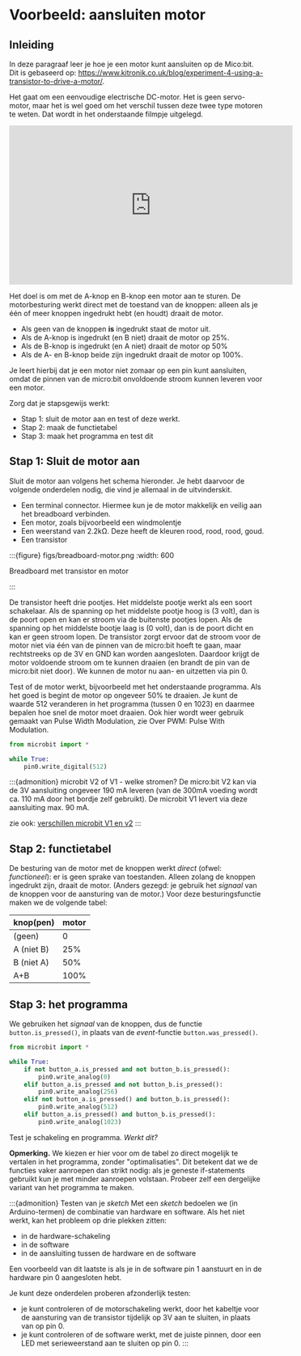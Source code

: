 # Voorbeeld: aansluiten motor

## Inleiding

In deze paragraaf leer je hoe je een motor kunt aansluiten op de Mico:bit. Dit is gebaseerd op: https://www.kitronik.co.uk/blog/experiment-4-using-a-transistor-to-drive-a-motor/.

Het gaat om een eenvoudige electrische DC-motor. Het is geen servo-motor, maar het is wel goed om het verschil tussen deze twee type motoren te weten. Dat wordt in het onderstaande filmpje uitgelegd.

<iframe width="560" height="315" src="https://www.youtube.com/embed/okxooamdAP4" title="YouTube video player" frameborder="0" allow="accelerometer; autoplay; clipboard-write; encrypted-media; gyroscope; picture-in-picture; web-share" allowfullscreen></iframe>

Het doel is om met de A-knop en B-knop een motor aan te sturen. De motorbesturing werkt direct met de toestand van de knoppen: alleen als je één of meer knoppen ingedrukt hebt (en houdt) draait de motor.

* Als geen van de knoppen **is** ingedrukt staat de motor uit.
* Als de A-knop is ingedrukt (en B niet) draait de motor op 25%.
* Als de B-knop is ingedrukt (en A niet) draait de motor op 50%
* Als de A- en B-knop beide zijn ingedrukt draait de motor op 100%.

Je leert hierbij dat je een motor niet zomaar op een pin kunt aansluiten, omdat de pinnen van de micro:bit onvoldoende stroom kunnen leveren voor een motor.

Zorg dat je stapsgewijs werkt:

* Stap 1: sluit de motor aan en test of deze werkt.
* Stap 2: maak de functietabel
* Stap 3: maak het programma en test dit

## Stap 1: Sluit de motor aan

Sluit de motor aan volgens het schema hieronder. Je hebt daarvoor de volgende onderdelen nodig, die vind je allemaal in de uitvinderskit.

* Een terminal connector. Hiermee kun je de motor makkelijk en veilig aan het breadboard verbinden.
* Een motor, zoals bijvoorbeeld een windmolentje
* Een weerstand van 2.2kΩ. Deze heeft de kleuren rood, rood, rood, goud.
* Een transistor

:::{figure} figs/breadboard-motor.png
:width: 600

Breadboard met transistor en motor

:::

De transistor heeft drie pootjes. Het middelste pootje werkt als een soort schakelaar. Als de spanning op het middelste pootje hoog is (3 volt), dan is de poort open en kan er stroom via de buitenste pootjes lopen. Als de spanning op het middelste bootje laag is (0 volt), dan is de poort dicht en kan er geen stroom lopen. De transistor zorgt ervoor dat de stroom voor de motor niet via één van de pinnen van de micro:bit hoeft te gaan, maar rechtstreeks op de 3V en GND kan worden aangesloten. Daardoor krijgt de motor voldoende stroom om te kunnen draaien (en brandt de pin van de micro:bit niet door). We kunnen de motor nu aan- en uitzetten via pin 0.

Test of de motor werkt, bijvoorbeeld met het onderstaande programma. Als het goed is begint de motor op ongeveer 50% te draaien. Je kunt de waarde 512 veranderen in het programma (tussen 0 en 1023) en daarmee bepalen hoe snel de motor moet draaien. Ook hier wordt weer gebruik gemaakt van Pulse Width Modulation, zie Over PWM: Pulse With Modulation.

```Python
from microbit import *

while True:
    pin0.write_digital(512)
```    
    
:::{admonition} microbit V2 of V1 - welke stromen?
De micro:bit V2 kan via de 3V aansluiting ongeveer 190 mA leveren (van de 300mA voeding wordt ca. 110 mA door het bordje zelf gebruikt). De microbit V1 levert via deze aansluiting max. 90 mA.

zie ook: [verschillen microbit V1 en v2](https://www.sossolutions.nl/blog/het-verschil-tussen-de-bbc-micro-bit-v1-en-bbc-micro-bit-v2/)
:::
    
## Stap 2: functietabel

De besturing van de motor met de knoppen werkt *direct* (ofwel: *functioneel*): er is geen sprake van toestanden.
Alleen zolang de knoppen ingedrukt zijn, draait de motor. (Anders gezegd: je gebruik het *signaal* van de knoppen voor de aansturing van de motor.) Voor deze besturingsfunctie maken we de volgende tabel:
    
| knop(pen)  | motor |
| :---       | :---  |
| (geen)     | 0     |
| A (niet B) | 25%   |
| B (niet A) | 50%   |
| A+B        | 100%  |

## Stap 3: het programma

We gebruiken het *signaal* van de knoppen, dus de functie `button.is_pressed()`, in plaats van de *event*-functie `button.was_pressed()`.

```Python
from microbit import *

while True:
    if not button_a.is_pressed and not button_b.is_pressed():
        pin0.write_analog(0)
    elif button_a.is_pressed and not button_b.is_pressed():
        pin0.write_analog(256)
    elif not button_a.is_pressed() and button_b.is_pressed():
        pin0.write_analog(512)
    elif button_a.is_pressed() and button_b.is_pressed():
        pin0.write_analog(1023)
```

Test je schakeling en programma. *Werkt dit?*

**Opmerking.** We kiezen er hier voor om de tabel zo direct mogelijk te vertalen in het programma, zonder "optimalisaties". Dit betekent dat we de functies vaker aanroepen dan strikt nodig: als je geneste if-statements gebruikt kun je met minder aanroepen volstaan. Probeer zelf een dergelijke variant van het programma te maken.

:::{admonition} Testen van je *sketch*
Met een *sketch* bedoelen we (in Arduino-termen) de combinatie van hardware en software. Als het niet werkt, kan het probleem op drie plekken zitten:

* in de hardware-schakeling
* in de software
* in de aansluiting tussen de hardware en de software

Een voorbeeld van dit laatste is als je in de software pin 1 aanstuurt en in de hardware pin 0 aangesloten hebt.

Je kunt deze onderdelen proberen afzonderlijk testen:

* je kunt controleren of de motorschakeling werkt, door het kabeltje voor de aansturing van de transistor tijdelijk op 3V aan te sluiten, in plaats van op pin 0.
* je kunt controleren of de software werkt, met de juiste pinnen, door een LED met serieweerstand aan te sluiten op pin 0.
:::

